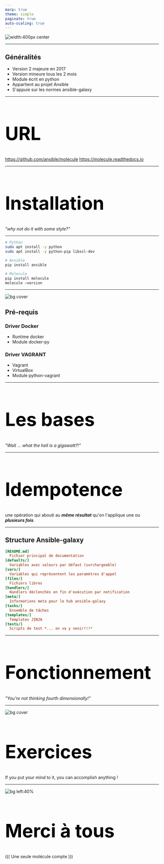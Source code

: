 ```yaml
---
marp: true
theme: simple
paginate: true
auto-scaling: true
---
```


<style>
img[alt~="center"] {
  display: block;
  margin: 0 auto;
}
img {
  background: transparent
}
section {
  background: #fff url(images/background.jpg) no-repeat center center;
  background-size: cover;
}
h1 {
      font-size: 60px;
}

</style>

![width:400px center](images/molecule.png)

---

## Généralités

* Version 2 majeure en 2017
* Version mineure tous les 2 mois
* Module écrit en python
* Appartient au projet Ansible
* S'appuie sur les normes ansible-galaxy

---

<style scoped>
{
  text-align: center;
}
</style>

# URL

<https://github.com/ansible/molecule>
<https://molecule.readthedocs.io>

---

<style scoped>
{
  text-align: center;
}
</style>

# Installation
*"why not do it with some style?"*

---

```bash
# Python
sudo apt install -y python
sudo apt install -y python-pip libssl-dev

# Ansible
pip install ansible

# Molecule
pip install molecule
molecule –version
```

---

![bg cover](images/background.jpg)

## Pré-requis

### Driver Docker

* Runtime docker
* Module docker-py

### Driver VAGRANT

* Vagrant
* VirtualBox
* Module python-vagrant

---

<style scoped>
{
  text-align: center;
}
</style>

# Les bases

*"Wait ... what the hell is a gigawatt?!"*

---

<style scoped>
{
  text-align: center;
}
</style>

# Idempotence

une opération qui abouti au ***même résultat*** qu'on l'applique une ou ***plusieurs fois***.

---

## <!-- center --> Structure Ansible-galaxy

```ini
[README.md]
  Fichier principal de documentation
[defaults/]
  Variables avec valeurs par défaut (surchargeable)
[vars/]
  Variables qui représentent les paramètres d'appel
[files/]
  Fichiers libres
[handlers/]
  Handlers déclenchés en fin d'exécution par notification
[meta/]
  Informations meta pour le hub ansible-galaxy
[tasks/]
  Ensemble de tâches
[templates/]
  Templates JINJA
[tests/]
  Scripts de test *... on va y venir!!!*
```

---

<style scoped>
{
  text-align: center;
}
</style>

# Fonctionnement

*"You're not thinking fourth dimensionally!"*

---

![bg cover](images/doc.jpg)

<style scoped>
h1 {
  color: white

}
{
  color: white
}
</style>

# Exercices
If you put your mind to it,
you can accomplish anything !

---

<style scoped>
section {
  background: #fff
}
</style>

![bg left:40%](images/caffeine.jpg)

<style scoped>
h1 {
  color: black;
}
</style>

# Merci à tous
((( Une seule molécule compte )))
